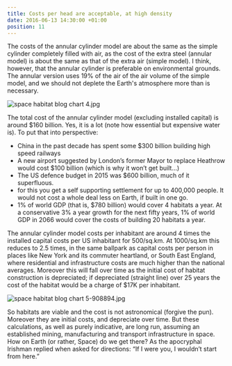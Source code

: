 ```yaml
---
title: Costs per head are acceptable, at high density
date: 2016-06-13 14:30:00 +01:00
position: 11
---
```


The costs of the annular cylinder model are about the same as the simple cylinder completely filled with air, as the cost of the extra steel (annular model)  is about the same as that of the extra air (simple model).  I think, however, that the annular cylinder is preferable on environmental grounds. The annular version uses 19% of the air of the air volume of the simple model, and we should not deplete the Earth's atmosphere more than is necessary. 

![space habitat blog chart 4.jpg](/uploads/space%20habitat%20blog%20chart%204.jpg)

The total cost of the annular cylinder model (excluding installed capital) is around $160 billion. Yes, it is a lot (note how essential but expensive water is).  To put that into perspective:

- China in the past decade has spent some $300 billion building high speed railways
- A new airport suggested by London’s former Mayor to replace Heathrow would cost $100 billion (which is why it won’t get built…)
- The US defence budget in 2015 was $600 billion, much of it superfluous.
- for this you get a self supporting settlement for up to 400,000 people. It would not cost a whole deal less on Earth, if built in one go.
- 1% of world GDP (that is, $780 billion) would cover 4 habitats a year. At a conservative 3% a year growth for the next fifty years, 1% of world GDP  in 2066  would cover the costs of building 20 habitats a year.

The annular cylinder model costs per inhabitant are around 4 times the installed capital costs per US inhabitant for 500/sq.km. At 1000/sq.km this reduces to 2.5 times, in the same ballpark as capital costs per person in places like New York and its commuter heartland, or South East England, where residential and infrastructure costs are much higher than the national averages. Moreover this will fall over time as the initial cost of habitat construction is depreciated; if depreciated (straight line) over 25 years the cost of the habitat would be a charge of $17K per inhabitant. 

![space habitat blog chart 5-908894.jpg](/uploads/space%20habitat%20blog%20chart%205-908894.jpg)

So habitats are viable and the cost is not astronomical (forgive the pun). Moreover they are initial costs, and depreciate over time.  But these calculations, as well as purely indicative,  are long run, assuming an established mining, manufacturing and transport infrastructure in space. How on Earth (or rather, Space) do we get there? As the apocryphal Irishman replied when asked for directions: “If I were you, I wouldn’t start from here.”
